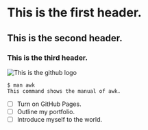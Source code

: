 # This is the first header.
## This is the second header.
### This is the third header.
![This is the github logo](https://github.githubassets.com/images/modules/logos_page/GitHub-Mark.png)
```
$ man awk
This command shows the manual of awk.
```
- [ ] Turn on GitHub Pages.
- [ ] Outline my portfolio.
- [ ] Introduce myself to the world.
